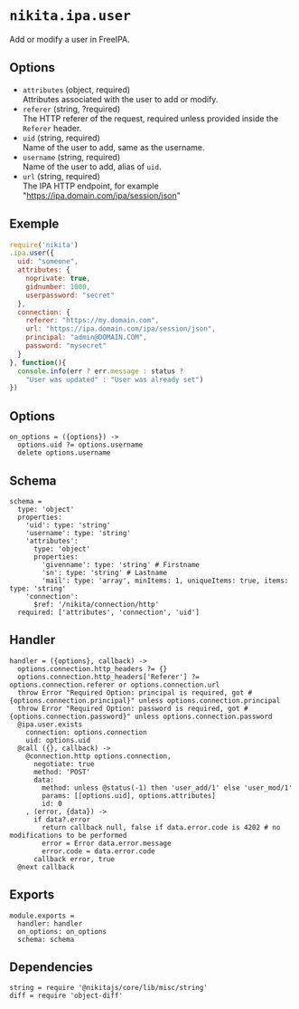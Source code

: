 
# `nikita.ipa.user`

Add or modify a user in FreeIPA.

## Options

* `attributes` (object, required)   
  Attributes associated with the user to add or modify.
* `referer` (string, ?required)   
  The HTTP referer of the request, required unless provided inside the `Referer`
  header.
* `uid` (string, required)   
  Name of the user to add, same as the username.
* `username` (string, required)   
  Name of the user to add, alias of `uid`.
* `url` (string, required)    
  The IPA HTTP endpoint, for example "https://ipa.domain.com/ipa/session/json"

## Exemple

```js
require('nikita')
.ipa.user({
  uid: "someone",
  attributes: {
    noprivate: true,
    gidnumber: 1000,
    userpassword: "secret"
  },
  connection: {
    referer: "https://my.domain.com",
    url: "https://ipa.domain.com/ipa/session/json",
    principal: "admin@DOMAIN.COM",
    password: "mysecret"
  }
}, function(){
  console.info(err ? err.message : status ?
    "User was updated" : "User was already set")
})
```

## Options

    on_options = ({options}) ->
      options.uid ?= options.username
      delete options.username

## Schema

    schema =
      type: 'object'
      properties:
        'uid': type: 'string'
        'username': type: 'string'
        'attributes':
          type: 'object'
          properties:
            'givenname': type: 'string' # Firstname
            'sn': type: 'string' # Lastname
            'mail': type: 'array', minItems: 1, uniqueItems: true, items: type: 'string'
        'connection':
          $ref: '/nikita/connection/http'
      required: ['attributes', 'connection', 'uid']

## Handler

    handler = ({options}, callback) ->
      options.connection.http_headers ?= {}
      options.connection.http_headers['Referer'] ?= options.connection.referer or options.connection.url
      throw Error "Required Option: principal is required, got #{options.connection.principal}" unless options.connection.principal
      throw Error "Required Option: password is required, got #{options.connection.password}" unless options.connection.password
      @ipa.user.exists
        connection: options.connection
        uid: options.uid
      @call ({}, callback) ->
        @connection.http options.connection,
          negotiate: true
          method: 'POST'
          data:
            method: unless @status(-1) then 'user_add/1' else 'user_mod/1'
            params: [[options.uid], options.attributes]
            id: 0
        , (error, {data}) ->
          if data?.error
            return callback null, false if data.error.code is 4202 # no modifications to be performed
            error = Error data.error.message
            error.code = data.error.code
          callback error, true
      @next callback

## Exports

    module.exports =
      handler: handler
      on_options: on_options
      schema: schema

## Dependencies

    string = require '@nikitajs/core/lib/misc/string'
    diff = require 'object-diff'
